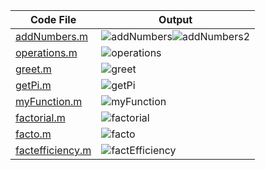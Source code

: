 | Code File | Output |
|-----------|--------|
|[addNumbers.m](./Codes/addNumbers.m)|![addNumbers](https://github.com/user-attachments/assets/1b336bee-ddb2-4711-8c11-c346a173168a)![addNumbers2](https://github.com/user-attachments/assets/971f955d-986f-4edd-be59-bf8f7cfa7faa)|
|[operations.m](./Codes/operations.m)|![operations](https://github.com/user-attachments/assets/1268f65b-8107-4c52-9a1e-022e5009172c)|
|[greet.m](./Codes/greet.m)|![greet](https://github.com/user-attachments/assets/41e05be8-2ffa-4fdd-86fe-e12bfd854af2)|
|[getPi.m](./Codes/getPi.m)|![getPi](https://github.com/user-attachments/assets/a99529a6-15b4-4ea3-993d-f7f171ff8a85)|
|[myFunction.m](./Codes/myFunction.m)|![myFunction](https://github.com/user-attachments/assets/9481843c-673e-438c-9561-1559225e249a)|
|[factorial.m](./Codes/factorial.m)|![factorial](https://github.com/user-attachments/assets/d5128c47-ef3a-47a8-932f-1def6b58bfc8)|
|[facto.m](./Codes/facto.m)|![facto](https://github.com/user-attachments/assets/4c4af658-2191-4419-9f77-170493730f99)|
|[factefficiency.m](./Codes/fact_efficiency.m)|![factEfficiency](https://github.com/user-attachments/assets/81f34509-58a6-4bc2-a31a-14feade8297b)|

